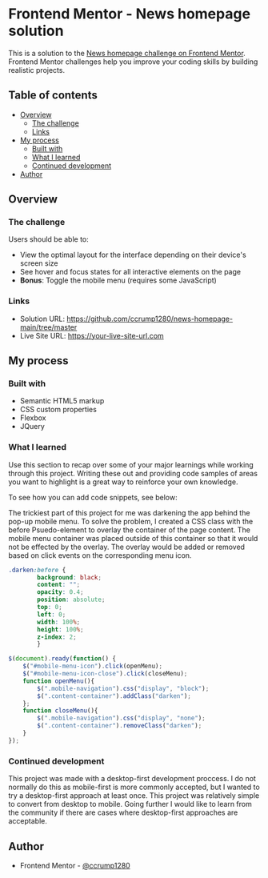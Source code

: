 # Frontend Mentor - News homepage solution

This is a solution to the [News homepage challenge on Frontend Mentor](https://www.frontendmentor.io/challenges/news-homepage-H6SWTa1MFl). Frontend Mentor challenges help you improve your coding skills by building realistic projects. 

## Table of contents

- [Overview](#overview)
  - [The challenge](#the-challenge)
  - [Links](#links)
- [My process](#my-process)
  - [Built with](#built-with)
  - [What I learned](#what-i-learned)
  - [Continued development](#continued-development)
- [Author](#author)

## Overview

### The challenge

Users should be able to:

- View the optimal layout for the interface depending on their device's screen size
- See hover and focus states for all interactive elements on the page
- **Bonus**: Toggle the mobile menu (requires some JavaScript)

### Links

- Solution URL: https://github.com/ccrump1280/news-homepage-main/tree/master
- Live Site URL: https://your-live-site-url.com

## My process

### Built with

- Semantic HTML5 markup
- CSS custom properties
- Flexbox
- JQuery

### What I learned

Use this section to recap over some of your major learnings while working through this project. Writing these out and providing code samples of areas you want to highlight is a great way to reinforce your own knowledge.

To see how you can add code snippets, see below:

The trickiest part of this project for me was darkening the app behind the pop-up mobile menu. To solve the problem, I created 
a CSS class with the before Psuedo-element to overlay the container of the page content. The mobile menu container was placed outside of this container so that it would not be effected by the overlay. The overlay would be added or removed based on click events on the 
corresponding menu icon. 

```css
.darken:before {
        background: black;
        content: "";
        opacity: 0.4;
        position: absolute;
        top: 0;
        left: 0;
        width: 100%;
        height: 100%;
        z-index: 2;
        }
```
```js
$(document).ready(function() {
    $("#mobile-menu-icon").click(openMenu);
    $("#mobile-menu-icon-close").click(closeMenu);
    function openMenu(){
        $(".mobile-navigation").css("display", "block");
        $(".content-container").addClass("darken");
    };
    function closeMenu(){
        $(".mobile-navigation").css("display", "none");
        $(".content-container").removeClass("darken");
    }
});
```

### Continued development

This project was made with a desktop-first development proccess. I do not normally do this as mobile-first is more commonly 
accepted, but I wanted to try a desktop-first approach at least once. This project was relatively simple to convert from desktop 
to mobile. Going further I would like to learn from the community if there are cases where desktop-first approaches are acceptable.


## Author

- Frontend Mentor - [@ccrump1280](https://www.frontendmentor.io/profile/ccrump1280)



